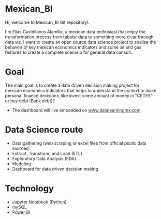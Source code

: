 # Mexican_BI
Hi, welcome to Mexican_BI Git repository!.

I'm Elias Castellanos Alamilla, a mexican data enthusiast that enjoy the transformation process from tabular data to something more clear through data viz.
I want to create an open source data science project to analize the behavoir of key mexican economics indicators and some oil and gas features to create a complete scenario for general data consult.

# Goal 
The main goal is to create a data driven decision making project for mexican economics indicators that helps to understand the context to make personal finance decisions, like invest some amount of money in "CETES" or buy debt (Bank debt)?
* The dashboard will live embedded on www.datalearningmx.com

# Data Science route
* Data gathering (web scraping or excel files from official public data sources).
* Extract, Transform, and Load (ETL).
* Exploratory Data Analysis (EDA).
* Modeling
* Dashboard for data driven decision making.

# Technology
* Jupyter Notebook (Python)
* mySQL
* Power BI
